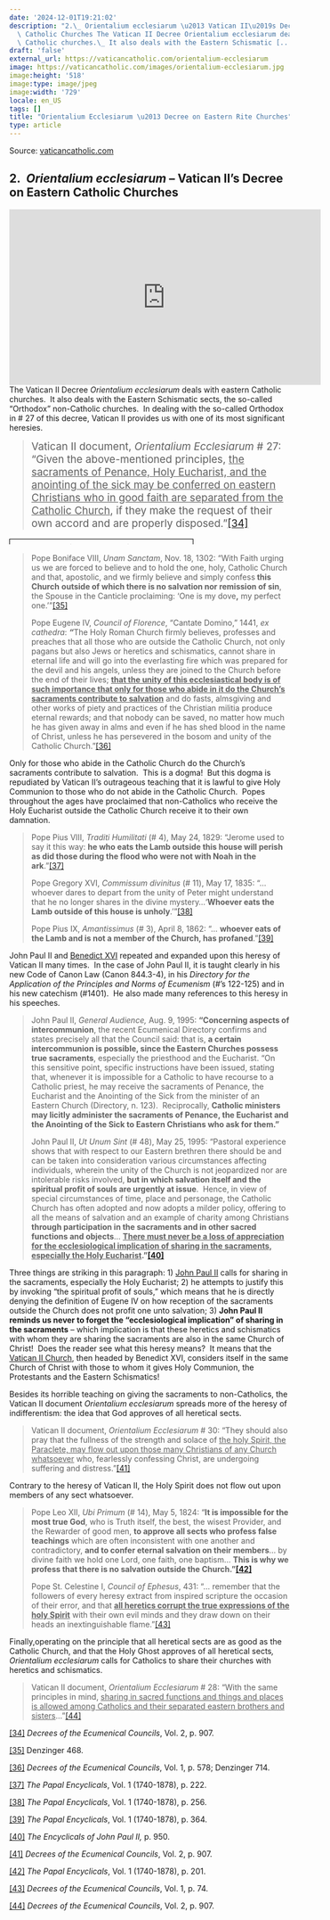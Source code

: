 ```yaml
---
date: '2024-12-01T19:21:02'
description: "2.\_ Orientalium ecclesiarum \u2013 Vatican II\u2019s Decree on Eastern\
  \ Catholic Churches The Vatican II Decree Orientalium ecclesiarum deals with eastern\
  \ Catholic churches.\_ It also deals with the Eastern Schismatic [...]"
draft: 'false'
external_url: https://vaticancatholic.com/orientalium-ecclesiarum
image: https://vaticancatholic.com/images/orientalium-ecclesiarum.jpg
image:height: '518'
image:type: image/jpeg
image:width: '729'
locale: en_US
tags: []
title: "Orientalium Ecclesiarum \u2013 Decree on Eastern Rite Churches"
type: article
---
```




Source: [vaticancatholic.com](https://vaticancatholic.com/orientalium-ecclesiarum)

<h2><strong>2.  <em>Orientalium ecclesiarum</em> – Vatican II’s Decree on Eastern Catholic Churches</strong><strong>
</strong></h2>
<p><iframe title="YouTube video player" src="https://www.youtube.com/embed/1Jj7tuRDzRY" width="560" height="315" frameborder="0" allowfullscreen="allowfullscreen"></iframe>
The Vatican II Decree <em>Orientalium ecclesiarum</em> deals with eastern Catholic churches.  It also deals with the Eastern Schismatic sects, the so-called “Orthodox” non-Catholic churches.  In dealing with the so-called Orthodox in # 27 of this decree, Vatican II provides us with one of its most significant heresies.</p>

<blockquote>
<p><span style="font-size: 14pt;">Vatican II document,<em> Orientalium Ecclesiarum</em> # 27: “Given the above-mentioned principles, <span style="text-decoration: underline;">the sacraments of Penance, Holy Eucharist, and the anointing of the sick may be conferred on eastern Christians who in good faith are separated from the Catholic Church</span>, if they make the request of their own accord and are properly disposed.”<a id="_ednref34" title="" href="#_edn34" name="_ednref34">[34]</a></span></p>
</blockquote>
<table style="margin-left: auto; margin-right: auto; width: 100%; height: 10px;">
<tbody>
<tr style="height: 74px;">
<td style="border: 1px solid #000000; vertical-align: middle; padding: 5px; height: 10px; text-align: left;" width="319">For 20 centuries the Catholic Church consistently taught that heretics cannot receive the sacraments. This teaching is rooted in the dogma that outside the Catholic Church there is no remission of sins, defined by Pope Boniface VIII. It is also rooted in the dogma that sacraments only profit unto salvation those inside the Catholic Church, as defined by Pope Eugene IV.</td>
</tr>
</tbody>
</table>
<blockquote>
<p>Pope Boniface VIII, <em>Unam Sanctam</em>, Nov. 18, 1302: “With Faith urging us we are forced to believe and to hold the one, holy, Catholic Church and that, apostolic, and we firmly believe and simply confess<strong> this Church</strong> <strong>outside of which there is no salvation nor remission of sin</strong>, the Spouse in the Canticle proclaiming: ‘One is my dove<strong>,</strong> my perfect one.’”<a id="_ednref35" title="" href="#_edn35" name="_ednref35">[35]</a></p>
<p>Pope Eugene IV, <em>Council of Florence</em>, “Cantate Domino,” 1441, <em>ex cathedra</em>: <strong><em>“</em></strong>The Holy Roman Church firmly believes, professes and preaches that all those who are outside the Catholic Church, not only pagans but also Jews or heretics and schismatics, cannot share in eternal life and will go into the everlasting fire which was prepared for the devil and his angels, unless they are joined to the Church before the end of their lives; <strong><span style="text-decoration: underline;">that the unity of this ecclesiastical body is of such importance that only for those who abide in it do the Church’s sacraments contribute to salvation</span></strong> and do fasts, almsgiving and other works of piety and practices of the Christian militia produce eternal rewards; and that nobody can be saved, no matter how much he has given away in alms and even if he has shed blood in the name of Christ, unless he has persevered in the bosom and unity of the Catholic Church.”<a id="_ednref36" title="" href="#_edn36" name="_ednref36">[36]</a></p>
</blockquote>
<p>Only for those who abide in the Catholic Church do the Church’s sacraments contribute to salvation.  This is a dogma!  But this dogma is repudiated by Vatican II’s outrageous teaching that it is lawful to give Holy Communion to those who do not abide in the Catholic Church.  Popes throughout the ages have proclaimed that non-Catholics who receive the Holy Eucharist outside the Catholic Church receive it to their own damnation.</p>

<blockquote>
<p>Pope Pius VIII, <em>Traditi Humilitati</em> (# 4), May 24, 1829: “Jerome used to say it this way: <strong>he who eats the Lamb outside this house will perish as did those during the flood who were not with Noah in the ark</strong>.”<a id="_ednref37" title="" href="#_edn37" name="_ednref37">[37]</a></p>
<p>Pope Gregory XVI, <em>Commissum divinitus</em> (# 11), May 17, 1835: “… whoever dares to depart from the unity of Peter might understand that he no longer shares in the divine mystery…‘<strong>Whoever eats the Lamb outside of this house is unholy</strong>.’”<a id="_ednref38" title="" href="#_edn38" name="_ednref38">[38]</a></p>
<p>Pope Pius IX, <em>Amantissimus</em> (# 3), April 8, 1862: “… <strong>whoever eats of the Lamb and is not a member of the Church, has profaned</strong>.”<a id="_ednref39" title="" href="#_edn39" name="_ednref39">[39]</a></p>
</blockquote>
<p>John Paul II and <a title="The Heresies of Benedict XVI" href="https://vaticancatholic.com/anti-pope-benedict-xvi/" target="_blank" rel="noopener">Benedict XVI</a> repeated and expanded upon this heresy of Vatican II many times.  In the case of John Paul II, it is taught clearly in his new Code of Canon Law (Canon 844.3-4), in his <em>Directory for the Application of the Principles and Norms of Ecumenism</em> (#’s 122-125) and in his new catechism (#1401).  He also made many references to this heresy in his speeches.</p>

<blockquote>
<p align="left">John Paul II, <em>General Audience, </em>Aug. 9, 1995: <strong>“Concerning aspects of intercommunion</strong>, the recent Ecumenical Directory confirms and states precisely all that the Council said: that is, <strong>a certain intercommunion is possible, since the Eastern Churches possess true sacraments</strong>, especially the priesthood and the Eucharist.
“On this sensitive point, specific instructions have been issued, stating that, whenever it is impossible for a Catholic to have recourse to a Catholic priest, he may receive the sacraments of Penance, the Eucharist and the Anointing of the Sick from the minister of an Eastern Church (Directory, n. 123).  Reciprocally, <strong>Catholic ministers may licitly administer the sacraments of Penance, the Eucharist and the Anointing of the Sick to Eastern Christians who ask for them.”</strong></p>
<p align="left">John Paul II, <em>Ut Unum Sint </em>(# 48), May 25, 1995: “Pastoral experience shows that with respect to our Eastern brethren there should be and can be taken into consideration various circumstances affecting individuals, wherein the unity of the Church is not jeopardized nor are intolerable risks involved, <strong>but in which salvation itself and the spiritual profit of souls are urgently at issue</strong>.  Hence, in view of special circumstances of time, place and personage, the Catholic Church has often adopted and now adopts a milder policy, offering to all the means of salvation and an example of charity among Christians <strong>through participation in the sacraments and in other sacred functions and objects</strong>… <strong><span style="text-decoration: underline;">There must never be a loss of appreciation for the ecclesiological implication of sharing in the sacraments, especially the Holy Eucharist</span>.”<a id="_ednref40" title="" href="#_edn40" name="_ednref40"><strong>[40]</strong></a></strong></p>
</blockquote>
<p align="left">Three things are striking in this paragraph: 1) <a title="John Paul II (manifest heretic who claimed to be Pope 1978-2005)" href="https://vaticancatholic.com/anti-pope-john-paul-ii/" target="_blank" rel="noopener">John Paul II</a> calls for sharing in the sacraments, especially the Holy Eucharist; 2) he attempts to justify this by invoking “the spiritual profit of souls,” which means that he is directly denying the definition of Eugene IV on how reception of the sacraments outside the Church does not profit one unto salvation; 3) <strong>John Paul II reminds us never to forget the “ecclesiological implication” of sharing in the sacraments</strong> – which implication is that these heretics and schismatics with whom they are sharing the sacraments are also in the same Church of Christ!  Does the reader see what this heresy means?  It means that the <a title="Vatican II “Catholic” Church Exposed" href="https://vaticancatholic.com/vatican-ii-exposed/" target="_blank" rel="noopener">Vatican II Church</a>, then headed by Benedict XVI, considers itself in the same Church of Christ with those to whom it gives Holy Communion, the Protestants and the Eastern Schismatics!</p>
<p>Besides its horrible teaching on giving the sacraments to non-Catholics, the Vatican II document <em>Orientalium ecclesiarum</em> spreads more of the heresy of indifferentism: the idea that God approves of all heretical sects.</p>

<blockquote>
<p>Vatican II document,<em> Orientalium Ecclesiarum</em> # 30: “They should also pray that the fullness of the strength and solace of <span style="text-decoration: underline;">the holy Spirit, the Paraclete, may flow out upon those many Christians of any Church whatsoever</span> who, fearlessly confessing Christ, are undergoing suffering and distress.”<a id="_ednref41" title="" href="#_edn41" name="_ednref41">[41]</a></p>
</blockquote>
<p>Contrary to the heresy of Vatican II, the Holy Spirit does not flow out upon members of any sect whatsoever.</p>

<blockquote>
<p>Pope Leo XII, <em>Ubi Primum</em> (# 14), May 5, 1824: “<strong>It is impossible for the most true God</strong>, who is Truth itself, the best, the wisest Provider, and the Rewarder of good men, <strong>to approve all sects who profess false teachings</strong> which are often inconsistent with one another and contradictory, <strong>and to confer eternal salvation on their members</strong>… by divine faith we hold one Lord, one faith, one baptism… <strong>This is why we profess that there is no salvation outside the Church.”<a id="_ednref42" title="" href="#_edn42" name="_ednref42"><strong>[42]</strong></a></strong></p>
<p>Pope St. Celestine I, <em>Council of Ephesus</em>, 431: “… remember that the followers of every heresy extract from inspired scripture the occasion of their error, and that <strong><span style="text-decoration: underline;">all heretics corrupt the true expressions of the holy Spirit</span></strong> with their own evil minds and they draw down on their heads an inextinguishable flame.”<a id="_ednref43" title="" href="#_edn43" name="_ednref43">[43]</a></p>
</blockquote>
<p>Finally,operating on the principle that all heretical sects are as good as the Catholic Church, and that the Holy Ghost approves of all heretical sects<em>, Orientalium ecclesiarum</em> calls for Catholics to share their churches with heretics and schismatics.</p>

<blockquote>
<p>Vatican II document,<em> Orientalium Ecclesiarum</em> # 28: “With the same principles in mind, <span style="text-decoration: underline;">sharing in sacred functions and things and places is allowed among Catholics and their separated eastern brothers and sisters</span>...”<a id="_ednref44" title="" href="#_edn44" name="_ednref44">[44]</a></p>
</blockquote>

<div class="footnotes">


<div id="edn34">
<p><a id="_edn34" title="" href="#_ednref34" name="_edn34">[34]</a> <em>Decrees of the Ecumenical Councils</em>, Vol. 2, p. 907.</p>

</div>
<div id="edn35">
<p><a id="_edn35" title="" href="#_ednref35" name="_edn35">[35]</a> Denzinger 468.</p>

</div>
<div id="edn36">
<p><a id="_edn36" title="" href="#_ednref36" name="_edn36">[36]</a> <em>Decrees of the Ecumenical Councils</em>, Vol. 1, p. 578; Denzinger 714.</p>

</div>
<div id="edn37">
<p><a id="_edn37" title="" href="#_ednref37" name="_edn37">[37]</a> <em>The Papal Encyclicals</em>, Vol. 1 (1740-1878), p. 222.</p>

</div>
<div id="edn38">
<p><a id="_edn38" title="" href="#_ednref38" name="_edn38">[38]</a> <em>The Papal Encyclicals</em>, Vol. 1 (1740-1878), p. 256.</p>

</div>
<div id="edn39">
<p><a id="_edn39" title="" href="#_ednref39" name="_edn39">[39]</a> <em>The Papal Encyclicals</em>, Vol. 1 (1740-1878), p. 364.</p>

</div>
<div id="edn40">
<p><a id="_edn40" title="" href="#_ednref40" name="_edn40">[40]</a> <em>The Encyclicals of John Paul II, </em>p. 950.</p>

</div>
<div id="edn41">
<p><a id="_edn41" title="" href="#_ednref41" name="_edn41">[41]</a> <em>Decrees of the Ecumenical Councils</em>, Vol. 2, p. 907.</p>

</div>
<div id="edn42">
<p><a id="_edn42" title="" href="#_ednref42" name="_edn42">[42]</a> <em>The Papal Encyclicals</em>, Vol. 1 (1740-1878), p. 201.</p>

</div>
<div id="edn43">
<p><a id="_edn43" title="" href="#_ednref43" name="_edn43">[43]</a> <em>Decrees of the Ecumenical Councils</em>, Vol. 1, p. 74.</p>

</div>
<div id="edn44">
<p><a id="_edn44" title="" href="#_ednref44" name="_edn44">[44]</a> <em>Decrees of the Ecumenical Councils</em>, Vol. 2, p. 907.</p>

</div>
